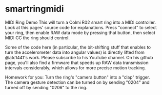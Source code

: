 # smartringmidi
MIDI Ring Demo
This will turn a Colmi R02 smart ring into a MIDI controller. Look at this pages' source code for explanations. Press "connect" to select your ring, then enable RAW data mode by pressing that button, then select MIDI CC the ring should control.

Some of the code here (in particular, the bit-shifting stuff that enables to turn the accelerometer data into angular values) is directly lifted from @atc1441's work. Please subscribe to his YouTube channel. On his github page, you'll also find a firmware that speeds up RAW data transmission intervals considerably, which allows for more precise motion tracking.

Homework for you: Turn the ring's "camera button" into a "clap" trigger. The camera gesture detection can be turned on by sending "0204" and turned off by sending "0206" to the ring.
